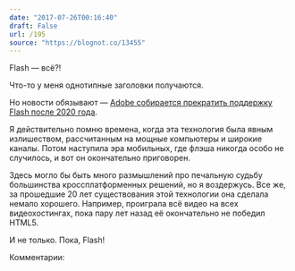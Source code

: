 ```yaml
---
date: "2017-07-26T00:16:40"
draft: False
url: /195
source: "https://blognot.co/13455"
---
```


Flash — всё?!

Что-то у меня однотипные заголовки получаются.

Но новости обязывают — [Adobe собирается прекратить поддержку Flash после 2020 года](https://techcrunch.com/2017/07/25/get-ready-to-say-goodbye-to-flash-in-2020/).

Я действительно помню времена, когда эта технология была явным излишеством, рассчитанным на мощные компьютеры и широкие каналы. Потом наступила эра мобильных, где флэша никогда особо не случилось, и вот он окончательно приговорен.

Здесь могло бы быть много размышлений про печальную судьбу большинства кроссплатформенных решений, но я воздержусь. Все же, за прошедшие 20 лет существования этой технологии она сделала немало хорошего. Например, проиграла всё видео на всех видеохостингах, пока пару лет назад её окончательно не победил HTML5.

И не только. Пока, Flash!

Комментарии:
